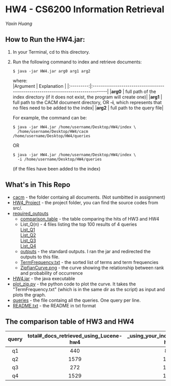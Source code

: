# HW4 - CS6200 Information Retrieval
_Yaxin Huang_

## How to Run the HW4.jar:
1. In your Terminal, cd to this directory.
2. Run the following command to index and retrieve documents:
   ```
   $ java -jar HW4.jar arg0 arg1 arg2
   ```
   where:    
   |Argument | Explanation |
   |:---------:|:---------------------------------------------------------------------------------|
   |**arg0** | full path of the index directory (if it does not exist, the program will create one)|
   |**arg1** | full path to the CACM document directory, OR **-i**, which represents that no files need to be added to the index|
   |**arg2** | full path to the query file|

   For example, the command can be:
   ```
   $ java -jar HW4.jar /home/username/Desktop/HW4/index \
     /home/username/Desktop/HW4/cacm /home/username/Desktop/HW4/queries
   ```
   OR
   ``` 
   $ java -jar HW4.jar /home/username/Desktop/HW4/index \
     -i /home/username/Desktop/HW4/queries
   ```
   (if the files have been added to the index)

## What's in This Repo
* [cacm](cacm/) - the folder containg all documents. (Not sumbitted in assignment)
* [HW4_Project](HW4_Project/) - the project folder, you can find the source codes from src/.
* [required_outputs](required_outputs/)
  * [comparison_table](required_outputs/comparison_table) - the table comparing the hits of HW3 and HW4
  * List_Q(n) - 4 files listing the top 100 results of 4 queries    
    [List_Q1](required_outputs/List_Q1)    
    [List_Q2](required_outputs/List_Q2)    
    [List_Q3](required_outputs/List_Q3)    
    [List_Q4](required_outputs/List_Q4)    
  * [outputs](required_outputs/outputs) - the standard outputs. I ran the jar and redirected the outputs to this file.
  * [TermFrequency.txt](required_outputs/TermFrequency.txt) - the sorted list of terms and term frequencies
  * [ZipfianCurve.png](required_outputs/ZipfianCurve.png) - the curve showing the relationship between rank and probability of occurrence
* [HW4.jar](HW4.jar) - the java executable
* [plot_zip.py](plot_zip.py) - the python code to plot the curve. It takes the "TermFrequency.txt" (which is in the same dir as the script) as input and plots the graph.
* [queries](queries) - the file containg all the queries. One query per line.
* [README.txt](README.txt) - the README in txt format

## The comparison table of HW3 and HW4
|query     |     total#_docs_retrieved_using_Lucene-hw4   |    _using_your_indexer_with_BM25-hw3  |
|:---------:|:------------------------------------------:|:---------------------------------:|
|  q1      |                    440                       |                871          |
|  q2      |                    1579                      |               1632          |
|  q3      |                    272                       |               1386          |
|  q4      |                    1529                      |               1540          |
